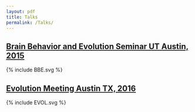 ```yaml
---
layout: pdf
title: Talks
permalink: /Talks/
---
```

## [Brain Behavior and Evolution Seminar UT Austin, 2015](https://figshare.com/articles/Evolution_of_the_melanocortin_system_in_Salmonids/1598199)
{% include BBE.svg %}

## [Evolution Meeting Austin TX, 2016](https://figshare.com/articles/When_Opportunity_Knocks_Brain_Activity_Patterns_in_a_Social_Climber/3438551)
{% include EVOL.svg %}